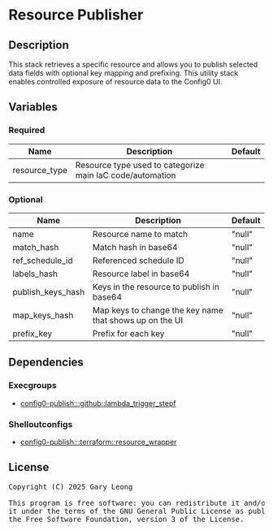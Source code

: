 # Resource Publisher

## Description
This stack retrieves a specific resource and allows you to publish selected data fields with optional key mapping and prefixing. This utility stack enables controlled exposure of resource data to the Config0 UI.

## Variables

### Required
| Name | Description | Default |
|------|-------------|---------|
| resource_type | Resource type used to categorize main IaC code/automation | &nbsp; |

### Optional
| Name | Description | Default |
|------|-------------|---------|
| name | Resource name to match | "null" |
| match_hash | Match hash in base64 | "null" |
| ref_schedule_id | Referenced schedule ID | "null" |
| labels_hash | Resource label in base64 | "null" |
| publish_keys_hash | Keys in the resource to publish in base64 | "null" |
| map_keys_hash | Map keys to change the key name that shows up on the UI | "null" |
| prefix_key | Prefix for each key | "null" |

## Dependencies

### Execgroups
- [config0-publish:::github::lambda_trigger_stepf](http://config0.http.redirects.s3-website-us-east-1.amazonaws.com/assets/exec/groups/config0-publish/github/lambda_trigger_stepf/default)

### Shelloutconfigs
- [config0-publish:::terraform::resource_wrapper](http://config0.http.redirects.s3-website-us-east-1.amazonaws.com/assets/shelloutconfigs/config0-publish/terraform/resource_wrapper/default)

## License
<pre>
Copyright (C) 2025 Gary Leong <gary@config0.com>

This program is free software: you can redistribute it and/or modify
it under the terms of the GNU General Public License as published by
the Free Software Foundation, version 3 of the License.
</pre>
